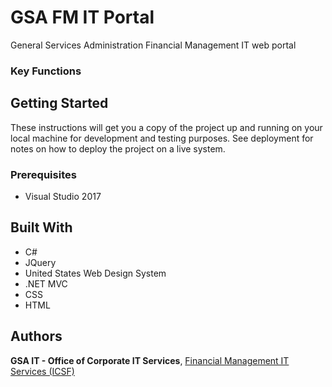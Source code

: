 # GSA FM IT Portal
General Services Administration Financial Management IT web portal 

### Key Functions 

## Getting Started
These instructions will get you a copy of the project up and running on your local machine for development and testing purposes. See deployment for notes on how to deploy the project on a live system.

### Prerequisites
- Visual Studio 2017

## Built With
- C#
- JQuery
- United States Web Design System
- .NET MVC
- CSS
- HTML

## Authors

**GSA IT - Office of Corporate IT Services**, [Financial Management IT Services (ICSF)](https://github.com/orgs/GSA/teams/corporate-it-services/members)
